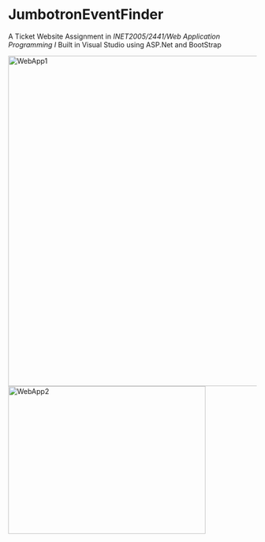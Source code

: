 # JumbotronEventFinder

A Ticket Website Assignment in *INET2005/2441/Web Application Programming I* 
Built in Visual Studio using ASP.Net and BootStrap

<img width="1008" height="671" alt="WebApp1" src="https://github.com/user-attachments/assets/bab5b272-2d7f-408c-aedd-7f7fc81fb15d" />
<img width="400" height="300" alt="WebApp2" src="https://github.com/user-attachments/assets/3031629b-7c27-41c9-b6b4-181d7ec71c9d" />
